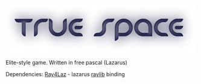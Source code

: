 ![Logo](binary/data/textures/logo.png)

Elite-style game. Written in free pascal (Lazarus)

Dependencies: [Ray4Laz](https://github.com/GuvaCode/Ray4Laz) - lazarus [raylib](https://www.raylib.com) binding
